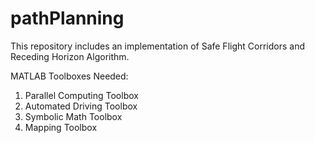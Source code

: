 # pathPlanning

This repository includes an implementation of Safe Flight Corridors and Receding Horizon Algorithm.

MATLAB Toolboxes Needed:

1) Parallel Computing Toolbox
2) Automated Driving Toolbox
3) Symbolic Math Toolbox
4) Mapping Toolbox
